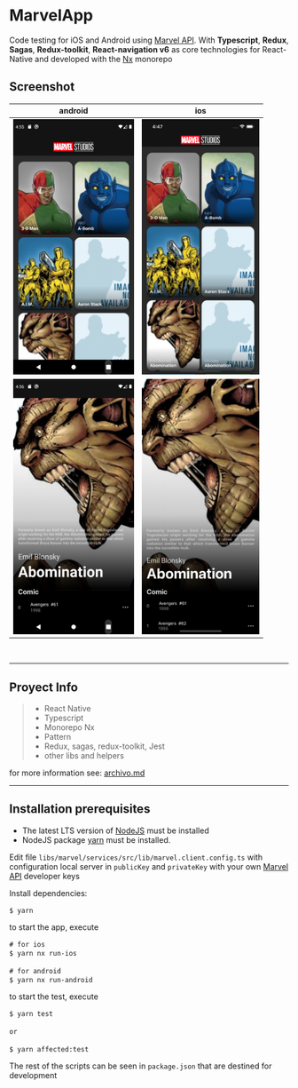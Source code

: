 # MarvelApp

Code testing for iOS and Android using [Marvel API](https://developer.marvel.com/docs). With **Typescript**, **Redux**, **Sagas**, **Redux-toolkit**, **React-navigation v6** as core technologies for React-Native and developed with the [Nx](https://nx.dev/) monorepo

## Screenshot

| android 	| ios 	| 
|---	|---	|
| <img src="./promo/android1.png" data-canonical-src="./promo/android1.png" height="460" /> 	|  <img src="./promo/ios1.png" data-canonical-src="./promo/ios1.png" height="460" />	| 
| <img src="./promo/android2.png" data-canonical-src="./promo/android2.png" height="460" /> 	|  <img src="./promo/ios2.png" data-canonical-src="./promo/ios2.png" height="460" />	|  

<br/>

---

## Proyect Info

> - React Native
> - Typescript
> - Monorepo Nx
> - Pattern
> - Redux, sagas, redux-toolkit, Jest
> - other libs and helpers

for more information see: [archivo.md](./more_info/archivo.md)

---

## Installation prerequisites

- The latest LTS version of [NodeJS](https://nodejs.org/es/) must be installed
- NodeJS package [yarn](https://yarnpkg.com/) must be installed.

Edit file `libs/marvel/services/src/lib/marvel.client.config.ts` with configuration local server in `publicKey` and `privateKey` with your own [Marvel API](https://developer.marvel.com/) developer keys

Install dependencies:

```
$ yarn
```

to start the app, execute

```
# for ios
$ yarn nx run-ios

# for android
$ yarn nx run-android
```

to start the test, execute

```
$ yarn test

or

$ yarn affected:test
```

The rest of the scripts can be seen in `package.json` that are destined for development
